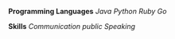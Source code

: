 **Programming Languages**
_Java_
_Python_
*Ruby*
_Go_

__Skills__
_Communication_
_public Speaking_
